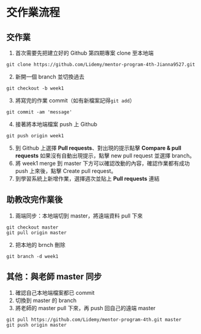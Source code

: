 # 交作業流程
## 交作業
1. 首次需要先把建立好的 Github 第四期專案 clone 至本地端
```
git clone https://github.com/Lidemy/mentor-program-4th-Jianna9527.git
```
2. 新開一個 branch 並切換過去
```
git checkout -b week1
```
3. 將寫完的作業 commit（如有新檔案記得`git add`）
```
git commit -am 'message'
```
4. 接著將本地端檔案 push 上 Github
```
git push origin week1
```
5. 到 Github 上選擇 **Pull requests**、對出現的提示點擊 **Compare & pull requests**
如果沒有自動出現提示，點擊 new pull request 並選擇 branch。
6. 將 week1 merge 到 master
下方可以確認改動的內容，確認作業都有成功 push 上來後，點擊 Create pull request。
7. 到學習系統上新增作業，選擇週次並貼上 **Pull requests** 連結


## 助教改完作業後
1. 兩端同步：本地端切到 master，將遠端資料 pull 下來
```
git checkout master
git pull origin master
```
2. 把本地的 brnch 刪除
```
git branch -d week1
```
## 其他：與老師 master 同步
1. 確認自己本地端檔案都已 commit
2. 切換到 master 的 branch
3. 將老師的 master pull 下來，再 push 回自己的遠端 master
```
git pull https://github.com/Lidemy/mentor-program-4th.git master
git push origin master
```